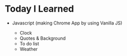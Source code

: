 # Today I Learned

- Javascript (making Chrome App by using Vanilla JS)

  - Clock
  - Quotes & Background
  - To do list
  - Weather
